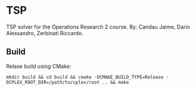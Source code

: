 # TSP

TSP solver for the Operations Research 2 course.
By: Candau Jaime, Dario Alessandro, Zerbinati Riccardo.

## Build

Relase build using CMake:

```
mkdir build && cd build && cmake -DCMAKE_BUILD_TYPE=Release -DCPLEX_ROOT_DIR=/path/to/cplex/root .. && make
```
